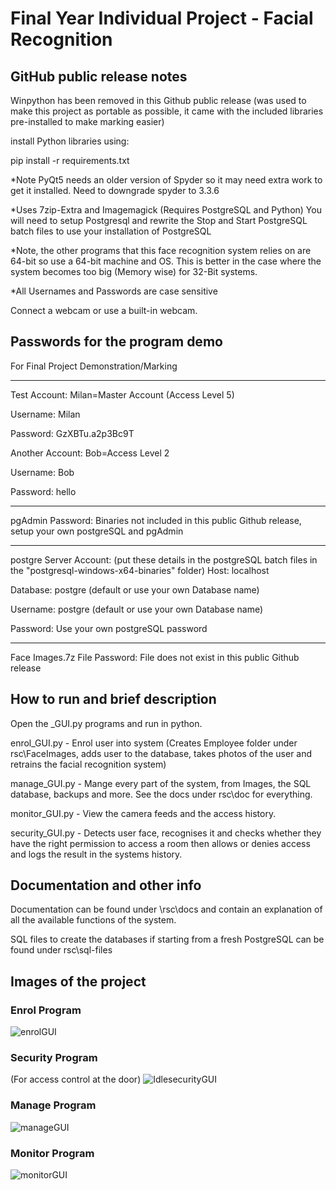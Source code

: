 # Final Year Individual Project - Facial Recognition
## GitHub public release notes
Winpython has been removed in this Github public release (was used to make this project as portable as possible, it came with the included libraries pre-installed to make marking easier)

install Python libraries using:

pip install -r requirements.txt

*Note PyQt5 needs an older version of Spyder so it may need extra work to get it installed. Need to downgrade spyder to 3.3.6

*Uses 7zip-Extra and Imagemagick (Requires PostgreSQL and Python)
You will need to setup Postgresql and rewrite the Stop and Start PostgreSQL batch files to use your installation of PostgreSQL

*Note, the other programs that this face recognition system relies on are 64-bit so use a 64-bit machine and OS. This is better in the case where the system becomes too big (Memory wise) for 32-Bit systems.

*All Usernames and Passwords are case sensitive

Connect a webcam or use a built-in webcam.

## Passwords for the program demo

For Final Project Demonstration/Marking

----------------------------------
Test Account:
Milan=Master Account (Access Level 5)

Username:
Milan

Password:
GzXBTu.a2p3Bc9T

Another Account:
Bob=Access Level 2

Username:
Bob

Password:
hello

----------------------------------
pgAdmin Password: 
Binaries not included in this public Github release, setup your own postgreSQL and pgAdmin

----------------------------------
postgre Server Account: (put these details in the postgreSQL batch files in the "postgresql-windows-x64-binaries" folder)
Host:
localhost

Database:
postgre (default or use your own Database name)

Username:
postgre (default or use your own Database name)

Password:
Use your own postgreSQL password

--------------------------------
Face Images.7z File Password:
File does not exist in this public Github release

## How to run and brief description

Open the _GUI.py programs and run in python.

enrol_GUI.py - Enrol user into system (Creates Employee folder under rsc\FaceImages, adds user to the database, takes photos of the user and retrains the facial recognition system)

manage_GUI.py - Mange every part of the system, from Images, the SQL database, backups and more. See the docs under rsc\doc for everything.

monitor_GUI.py - View the camera feeds and the access history.

security_GUI.py - Detects user face, recognises it and checks whether they have the right permission to access a room then allows or denies access and logs the result in the systems history.

## Documentation and other info

Documentation can be found under \rsc\docs and contain an explanation of all the available functions of the system.

SQL files to create the databases if starting from a fresh PostgreSQL can be found under rsc\sql-files

## Images of the project
### Enrol Program
![enrolGUI](https://user-images.githubusercontent.com/39916226/112058012-ef664180-8b51-11eb-810e-2ee70f95d585.jpg)

### Security Program 
(For access control at the door)
![IdlesecurityGUI](https://user-images.githubusercontent.com/39916226/112057864-be860c80-8b51-11eb-8517-e3a5652af582.png)

### Manage Program
![manageGUI](https://user-images.githubusercontent.com/39916226/112057881-c2199380-8b51-11eb-8cce-d71a55d37f8d.png)

### Monitor Program
![monitorGUI](https://user-images.githubusercontent.com/39916226/112058525-9ba82800-8b52-11eb-8fbc-cfbeada4d69c.png)
